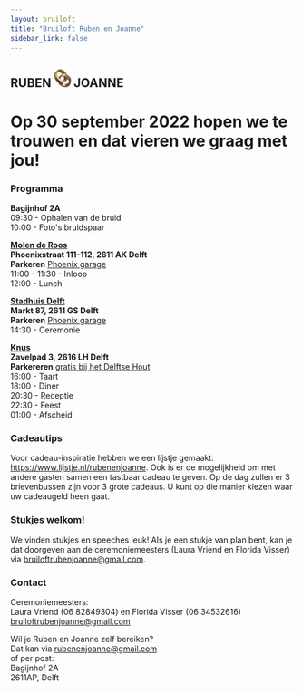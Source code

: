 ```yaml
---
layout: bruiloft
title: "Bruiloft Ruben en Joanne"
sidebar_link: false
---
```

## RUBEN <img src="assets/img/bruiloft/ring.png" class="inline" width="30" /> JOANNE
# Op 30 september 2022 hopen we te trouwen en dat vieren we graag met jou!

### Programma

**Bagijnhof 2A**<br />
09:30 - Ophalen van de bruid<br />
10:00 - Foto's bruidspaar

<a href="https://www.bijderoos.nl" target="_blank">**Molen de Roos**</a><br />
**Phoenixstraat 111-112, 2611 AK Delft**<br />
**Parkeren** <a href="https://goo.gl/maps/LbgdTpoNurZarrRV6" target="_blank">Phoenix garage</a><br />
11:00 - 11:30 - Inloop<br />
12:00 - Lunch

<a href="https://www.delft.nl" target="_blank">**Stadhuis Delft**</a><br />
**Markt 87, 2611 GS Delft**<br />
**Parkeren** <a href="https://goo.gl/maps/LbgdTpoNurZarrRV6" target="_blank">Phoenix garage</a><br />
14:30 - Ceremonie<br />

<a href="https://www.knus.nl/" target="_blank">**Knus**</a><br />
**Zavelpad 3, 2616 LH Delft**<br />
**Parkereren** <a href="https://goo.gl/maps/6ich4TrDPYESJjiz7" target="_blank">gratis bij het Delftse Hout</a><br />
16:00 - Taart<br />
18:00 - Diner<br />
20:30 - Receptie<br />
22:30 - Feest<br />
01:00 - Afscheid

### Cadeautips
Voor cadeau-inspiratie hebben we een lijstje gemaakt: <a href="https://www.lijstje.nl/rubenenjoanne" target="_blank">https://www.lijstje.nl/rubenenjoanne</a>. Ook is er de mogelijkheid om met andere gasten samen een tastbaar cadeau te geven. Op de dag zullen er 3 brievenbussen zijn voor 3 grote cadeaus. U kunt op die manier kiezen waar uw cadeaugeld heen gaat.

### Stukjes welkom!
We vinden stukjes en speeches leuk! Als je een stukje van plan bent, kan je dat doorgeven aan de ceremoniemeesters (Laura Vriend en Florida Visser) via <a href="mailto:bruiloftrubenjoanne@gmail.com">bruiloftrubenjoanne@gmail.com</a>. 

### Contact
Ceremoniemeesters:<br />
Laura Vriend (06 82849304) en Florida Visser (06 34532616)<br />
<a href="mailto:bruiloftrubenjoanne@gmail.com">bruiloftrubenjoanne@gmail.com</a>


Wil je Ruben en Joanne zelf bereiken?<br />
Dat kan via <a href="mailto:rubenenjoanne@gmail.com">rubenenjoanne@gmail.com</a><br />
of per post: <br />
Bagijnhof 2A<br />
2611AP, Delft
